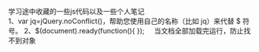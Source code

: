 学习途中收藏的一些js代码以及一些个人笔记<br>
1、var jq=jQuery.noConflict()，帮助您使用自己的名称（比如 jq）来代替 $ 符号。
2、$(document).ready(function(){  });     当文档全部加载完运行，防止找不到对象
